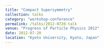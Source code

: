 ```yaml
---
title: "Compact Supersymmetry"
collection: talks
category: "workshop-conference"
permalink: /talks/2012-0720-talk
venue: "Progress of Particle Physics 2012"
date: 2012-07-20
location: "Kyoto University, Kyoto, Japan"
---
```




